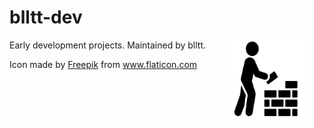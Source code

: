 # blltt-dev
<img src="https://github.com/blltt-dev/README/raw/main/build.png"
    align="right"
    style='padding: 0px 30px 0px 30px'
    alt="shell-farm logo from Freepik" width="128" height="128">

Early development projects.
Maintained by blltt.

<div>Icon made by <a href="https://www.freepik.com" title="Freepik">Freepik</a> from <a href="https://www.flaticon.com/" title="Flaticon">www.flaticon.com</a></div>
